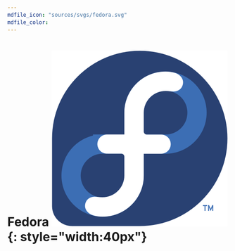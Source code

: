 ```yaml
---
mdfile_icon: "sources/svgs/fedora.svg"
mdfile_color: 
---
```



# Fedora ![](../sources/svgs/fedora.svg){: style="width:40px"}
